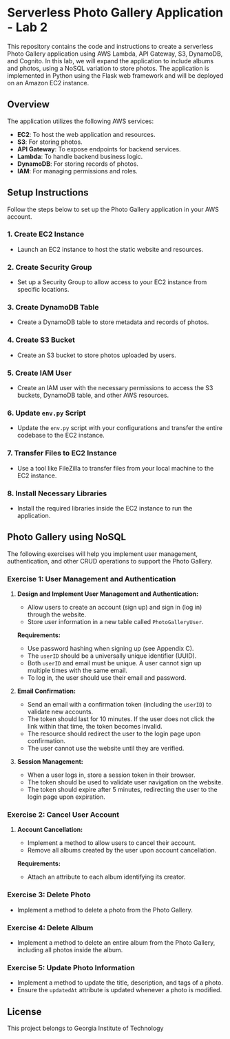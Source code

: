 # Serverless Photo Gallery Application - Lab 2

This repository contains the code and instructions to create a serverless Photo Gallery application using AWS Lambda, API Gateway, S3, DynamoDB, and Cognito. In this lab, we will expand the application to include albums and photos, using a NoSQL variation to store photos. The application is implemented in Python using the Flask web framework and will be deployed on an Amazon EC2 instance.

## Overview

The application utilizes the following AWS services:

- **EC2**: To host the web application and resources.
- **S3**: For storing photos.
- **API Gateway**: To expose endpoints for backend services.
- **Lambda**: To handle backend business logic.
- **DynamoDB**: For storing records of photos.
- **IAM**: For managing permissions and roles.

## Setup Instructions

Follow the steps below to set up the Photo Gallery application in your AWS account.

### 1. Create EC2 Instance

- Launch an EC2 instance to host the static website and resources.

### 2. Create Security Group

- Set up a Security Group to allow access to your EC2 instance from specific locations.

### 3. Create DynamoDB Table

- Create a DynamoDB table to store metadata and records of photos.

### 4. Create S3 Bucket

- Create an S3 bucket to store photos uploaded by users.

### 5. Create IAM User

- Create an IAM user with the necessary permissions to access the S3 buckets, DynamoDB table, and other AWS resources.

### 6. Update `env.py` Script

- Update the `env.py` script with your configurations and transfer the entire codebase to the EC2 instance.

### 7. Transfer Files to EC2 Instance

- Use a tool like FileZilla to transfer files from your local machine to the EC2 instance.

### 8. Install Necessary Libraries

- Install the required libraries inside the EC2 instance to run the application.

## Photo Gallery using NoSQL

The following exercises will help you implement user management, authentication, and other CRUD operations to support the Photo Gallery.

### Exercise 1: User Management and Authentication

1. **Design and Implement User Management and Authentication:**
   - Allow users to create an account (sign up) and sign in (log in) through the website.
   - Store user information in a new table called `PhotoGalleryUser`.

   **Requirements:**
   - Use password hashing when signing up (see Appendix C).
   - The `userID` should be a universally unique identifier (UUID).
   - Both `userID` and email must be unique. A user cannot sign up multiple times with the same email.
   - To log in, the user should use their email and password.

2. **Email Confirmation:**
   - Send an email with a confirmation token (including the `userID`) to validate new accounts. 
   - The token should last for 10 minutes. If the user does not click the link within that time, the token becomes invalid.
   - The resource should redirect the user to the login page upon confirmation.
   - The user cannot use the website until they are verified.

3. **Session Management:**
   - When a user logs in, store a session token in their browser.
   - The token should be used to validate user navigation on the website.
   - The token should expire after 5 minutes, redirecting the user to the login page upon expiration.

### Exercise 2: Cancel User Account

1. **Account Cancellation:**
   - Implement a method to allow users to cancel their account.
   - Remove all albums created by the user upon account cancellation.

   **Requirements:**
   - Attach an attribute to each album identifying its creator.

### Exercise 3: Delete Photo

- Implement a method to delete a photo from the Photo Gallery.

### Exercise 4: Delete Album

- Implement a method to delete an entire album from the Photo Gallery, including all photos inside the album.

### Exercise 5: Update Photo Information

- Implement a method to update the title, description, and tags of a photo.
- Ensure the `updatedAt` attribute is updated whenever a photo is modified.

## License

This project belongs to Georgia Institute of Technology 
